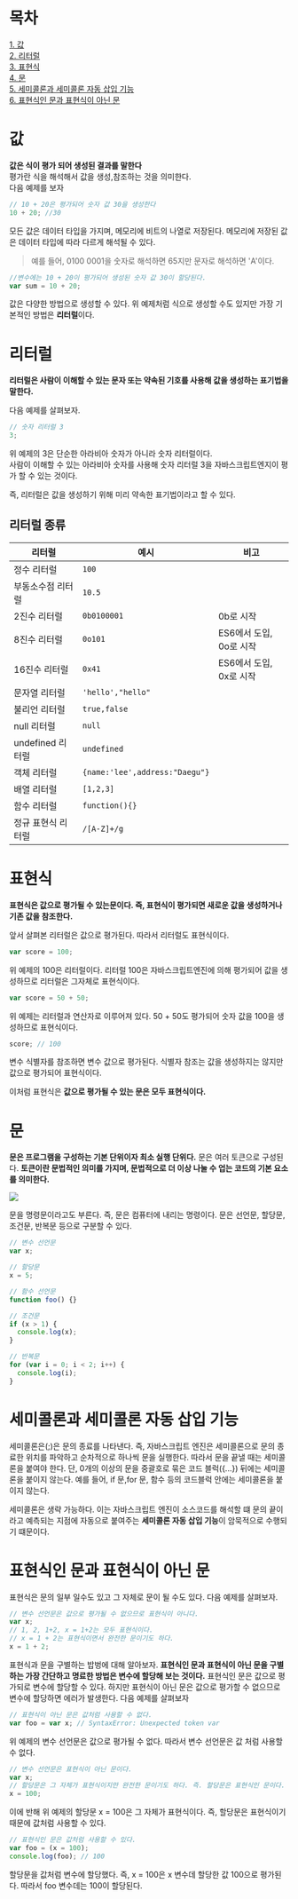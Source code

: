 # 목차

[1. 값](#값)  
[2. 리터럴](#리터럴)  
[3. 표현식](#표현식)  
[4. 문](#문)  
[5. 세미콜론과 세미콜론 자동 삽입 기능](#세미콜론과-세미콜론-자동-삽입-기능)  
[6. 표현식인 문과 표현식이 아닌 문](#-표현식인-문과-표현식이-아닌-문)

# 값

**값은 식이 평가 되어 생성된 결과를 말한다**  
평가란 식을 해석해서 값을 생성,참조하는 것을 의미한다.  
다음 예제를 보자

```js
// 10 + 20은 평가되어 숫자 값 30을 생성한다
10 + 20; //30
```

모든 값은 데이터 타입을 가지며, 메모리에 비트의 나열로 저장된다. 메모리에 저장된 값은 데이터 타입에 따라 다르게 해석될 수 있다.

> 예를 들어, 0100 0001을 숫자로 해석하면 65지만 문자로 해석하면 'A'이다.

```js
//변수에는 10 + 20이 평가되어 생성된 숫자 값 30이 할당된다.
var sum = 10 + 20;
```

값은 다양한 방법으로 생성할 수 있다. 위 예제처럼 식으로 생성할 수도 있지만 가장 기본적인 방법은 **리터럴**이다.

# 리터럴

**리터럴은 사람이 이해할 수 있는 문자 또는 약속된 기호를 사용해 값을 생성하는 표기법을 말한다.**

다음 예제를 살펴보자.

```js
// 숫자 리터럴 3
3;
```

위 예제의 3은 단순한 아라비아 숫자가 아니라 숫자 리터럴이다.  
사람이 이해할 수 있는 아라비아 숫자를 사용해 숫자 리터럴 3을 자바스크립트엔지이 평가 할 수 있는 것이다.

즉, 리터럴은 값을 생성하기 위해 미리 약속한 표기법이라고 할 수 있다.

## 리터럴 종류

| 리터럴             | 예시                           | 비고                    |
| ------------------ | ------------------------------ | ----------------------- |
| 정수 리터럴        | `100`                          |                         |
| 부동소수점 리터럴  | `10.5`                         |                         |
| 2진수 리터럴       | `0b0100001`                    | 0b로 시작               |
| 8진수 리터럴       | `0o101`                        | ES6에서 도입, 0o로 시작 |
| 16진수 리터럴      | `0x41`                         | ES6에서 도입, 0x로 시작 |
| 문자열 리터럴      | `'hello',"hello"`              |                         |
| 불리언 리터럴      | `true,false`                   |                         |
| null 리터럴        | `null`                         |                         |
| undefined 리터럴   | `undefined`                    |                         |
| 객체 리터럴        | `{name:'lee',address:"Daegu"}` |                         |
| 배열 리터럴        | `[1,2,3]`                      |                         |
| 함수 리터럴        | `function(){}`                 |
| 정규 표현식 리터럴 | `/[A-Z]+/g`                    |                         |

# 표현식

**표현식은 값으로 평가될 수 있는문이다. 즉, 표현식이 평가되면 새로운 값을 생성하거나 기존 값을 참조한다.**

앞서 살펴본 리터럴은 값으로 평가된다. 따라서 리터럴도 표현식이다.

```js
var score = 100;
```

위 예제의 100은 리터럴이다. 리터럴 100은 자바스크립트엔진에 의해 평가되어 값을 생성하므로 리터럴은 그자체로 표현식이다.

```js
var score = 50 + 50;
```

위 예제는 리터럴과 연산자로 이루어져 있다. 50 + 50도 평가되어 숫자 값을 100을 생성하므로 표현식이다.

```js
score; // 100
```

변수 식별자를 참조하면 변수 값으로 평가된다. 식별자 참조는 값을 생성하지는 않지만 값으로 평가되어 표현식이다.

이처럼 표현식은 **값으로 평가될 수 있는 문은 모두 표현식이다.**

# 문

**문은 프로그램을 구성하는 기본 단위이자 최소 실행 단위다.**
문은 여러 토큰으로 구성된다. **토큰이란 문법적인 의미를 가지며, 문법적으로 더 이상 나눌 수 업는 코드의 기본 요소를 의미한다.**

![](https://media.vlpt.us/images/chappi/post/67d12778-8990-4c24-a40f-c26fbc1d5b8e/2.png)

문을 명령문이라고도 부른다. 즉, 문은 컴퓨터에 내리는 명령이다.
문은 선언문, 할당문, 조건문, 반복문 등으로 구분할 수 있다.

```js
// 변수 선언문
var x;

// 할당문
x = 5;

// 함수 선언문
function foo() {}

// 조건문
if (x > 1) {
  console.log(x);
}

// 반복문
for (var i = 0; i < 2; i++) {
  console.log(i);
}
```

# 세미콜론과 세미콜론 자동 삽입 기능

세미콜론은(;)은 문의 종료를 나타낸다. 즉, 자바스크립트 엔진은 세미콜론으로 문의 종료한 위치를 파악하고 순차적으로 하나씩 문을 실행한다. 따라서 문을 끝낼 때는 세미콜론을 붙여야 한다. 단, 0개의 이상의 문을 중괄호로 묶은 코드 블럭({...}) 뒤에는 세미콜론을 붙이지 않는다. 예를 들어, if 문,for 문, 함수 등의 코드블럭 안에는 세미콜론을 붙이지 않는다.

세미콜론은 생략 가능하다. 이는 자바스크립트 엔진이 소스코드를 해석할 떄 문의 끝이라고 예측되는 지점에 자동으로 붙여주는 **세미콜론 자동 삽입 기능**이 암묵적으로 수행되기 떄문이다.

# 표현식인 문과 표현식이 아닌 문

표현식은 문의 일부 일수도 있고 그 자체로 문이 될 수도 있다. 다음 예제를 살펴보자.

```js
// 변수 선언문은 값으로 평가될 수 없으므로 표현식이 아니다.
var x;
// 1, 2, 1+2, x = 1+2는 모두 표현식이다.
// x = 1 + 2는 표현식이면서 완전한 문이기도 하다.
x = 1 + 2;
```

표현식과 문을 구별하는 밥벙에 대해 알아보자.
**표현식인 문과 표현식이 아닌 문을 구별하는 가장 간단하고 명료한 방법은 변수에 할당해 보는 것이다.** 표현식인 문은 값으로 평가되로 변수에 할당할 수 있다. 하지만 표현식이 아닌 문은 값으로 평가할 수 없으므로 변수에 할당하면 에러가 발생한다. 다음 예제를 살펴보자

```js
// 표현식이 아닌 문은 값처럼 사용할 수 없다.
var foo = var x; // SyntaxError: Unexpected token var
```

위 예제의 변수 선언문은 값으로 평가될 수 없다. 따라서 변수 선언문은 값 처럼 사용할 수 없다.

```js
// 변수 선언문은 표현식이 아닌 문이다.
var x;
// 할당문은 그 자체가 표현식이지만 완전한 문이기도 하다. 즉. 할당문은 표현식인 문이다.
x = 100;
```

이에 반해 위 예제의 할당문 x = 100은 그 자체가 표현식이다. 즉, 할당문은 표현식이기 때문에 값처럼 사용할 수 있다.

```js
// 표현식인 문은 값처럼 사용할 수 있다.
var foo = (x = 100);
console.log(foo); // 100
```

할당문을 값처럼 변수에 할당했다. 즉, x = 100은 x 변수데 할당한 값 100으로 평가된다. 따라서 foo 변수데는 100이 할당된다.

